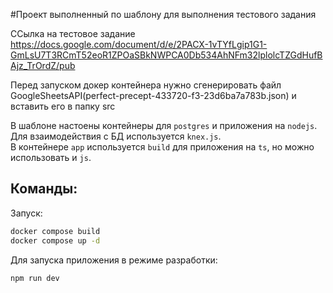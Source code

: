 #Проект выполненный по шаблону для выполнения тестового задания

ССылка на тестовое задание https://docs.google.com/document/d/e/2PACX-1vTYfLgip1G1-GmLsU7T3RCmT52eoR1ZPOaSBkNWPCA0Db534AhNFm32lplolcTZGdHufBAjz_TrOrdZ/pub

Перед запуском докер контейнера нужно сгенерировать файл GoogleSheetsAPI(perfect-precept-433720-f3-23d6ba7a783b.json) и вставить его в папку src

В шаблоне настоены контейнеры для `postgres` и приложения на `nodejs`.  
Для взаимодействия с БД используется `knex.js`.  
В контейнере `app` используется `build` для приложения на `ts`, но можно использовать и `js`.

## Команды:

Запуск:
```bash
docker compose build
docker compose up -d
```

Для запуска приложения в режиме разработки:
```bash
npm run dev
```

